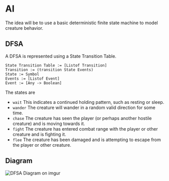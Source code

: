 # AI
The idea will be to use a basic deterministic finite state machine to model creature behavior.
## DFSA
A DFSA is represented using a State Transition Table.
```
State Transition Table := [Listof Transition]
Transition := (transition State Events)
State := Symbol
Events := [Listof Event]
Event := [Any -> Boolean]
```
The states are
* `wait`
    This indicates a continued holding pattern, such as resting or sleep.
* `wander`
    The creature will wander in a random valid direction for some time.
* `chase`
    The creature has seen the player (or perhaps another hostile creature) and is moving towards it.
* `fight`
    The creature has entered combat range with the player or other creature and is fighting it.
* `flee`
    The creature has been damaged and is attempting to escape from the player or other creature.
## Diagram
![DFSA Diagram on imgur](https://i.imgur.com/ywUEVXQ.png)